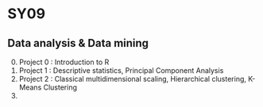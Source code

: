 # SY09

## Data analysis & Data mining

0. Project 0 : Introduction to R
1. Project 1 : Descriptive statistics, Principal Component Analysis
2. Project 2 : Classical multidimensional scaling, Hierarchical clustering, K-Means Clustering
3. 
